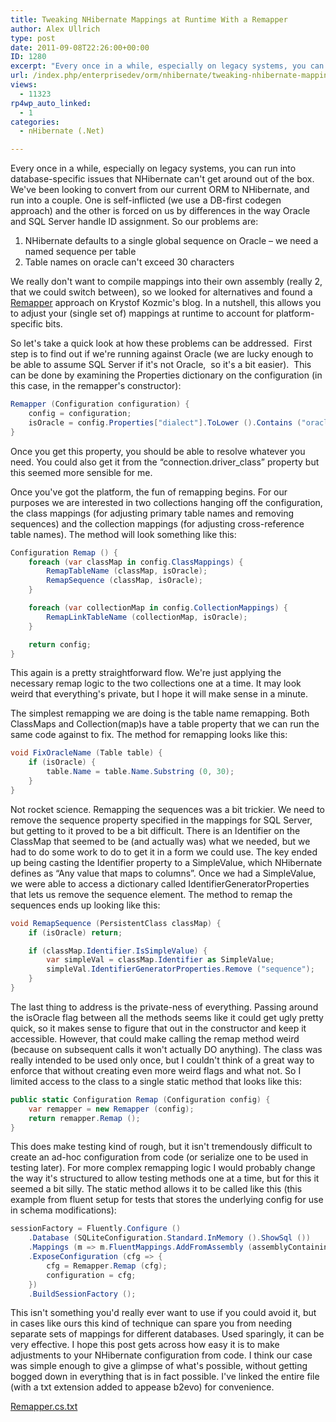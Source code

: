 ```yaml
---
title: Tweaking NHibernate Mappings at Runtime With a Remapper
author: Alex Ullrich
type: post
date: 2011-09-08T22:26:00+00:00
ID: 1280
excerpt: "Every once in a while, especially on legacy systems, you can run into database-specific issues that NHibernate can't get around out of the box.  We've been looking to convert from our current ORM to NHibernate, and run into a couple.  One is self-inflic&hellip;"
url: /index.php/enterprisedev/orm/nhibernate/tweaking-nhibernate-mappings-at-runtime/
views:
  - 11323
rp4wp_auto_linked:
  - 1
categories:
  - nHibernate (.Net)

---
```

Every once in a while, especially on legacy systems, you can run into database-specific issues that NHibernate can't get around out of the box. We've been looking to convert from our current ORM to NHibernate, and run into a couple. One is self-inflicted (we use a DB-first codegen approach) and the other is forced on us by differences in the way Oracle and SQL Server handle ID assignment. So our problems are:

  1. NHibernate defaults to a single global sequence on Oracle &#8211; we need a named sequence per table
  2. Table names on oracle can't exceed 30 characters

We really don't want to compile mappings into their own assembly (really 2, that we could switch between), so we looked for alternatives and found a [Remapper][1] approach on Krystof Kozmic's blog. In a nutshell, this allows you to adjust your (single set of) mappings at runtime to account for platform-specific bits.

So let's take a quick look at how these problems can be addressed.  First step is to find out if we're running against Oracle (we are lucky enough to be able to assume SQL Server if it's not Oracle,  so it's a bit easier).  This can be done by examining the Properties dictionary on the configuration (in this case, in the remapper's constructor):

```csharp
Remapper (Configuration configuration) {
    config = configuration;
    isOracle = config.Properties["dialect"].ToLower ().Contains ("oracle");
}
```

Once you get this property, you should be able to resolve whatever you need. You could also get it from the “connection.driver_class” property but this seemed more sensible for me.

Once you've got the platform, the fun of remapping begins. For our purposes we are interested in two collections hanging off the configuration, the class mappings (for adjusting primary table names and removing sequences) and the collection mappings (for adjusting cross-reference table names). The method will look something like this:

```csharp
Configuration Remap () {
    foreach (var classMap in config.ClassMappings) {
        RemapTableName (classMap, isOracle);
        RemapSequence (classMap, isOracle);
    }

    foreach (var collectionMap in config.CollectionMappings) {
        RemapLinkTableName (collectionMap, isOracle);
    }

    return config;
}
```

This again is a pretty straightforward flow. We're just applying the necessary remap logic to the two collections one at a time. It may look weird that everything's private, but I hope it will make sense in a minute.

The simplest remapping we are doing is the table name remapping. Both ClassMaps and Collection(map)s have a table property that we can run the same code against to fix. The method for remapping looks like this:

```csharp
void FixOracleName (Table table) {
    if (isOracle) {
        table.Name = table.Name.Substring (0, 30);
    }
}
```

Not rocket science. Remapping the sequences was a bit trickier. We need to remove the sequence property specified in the mappings for SQL Server, but getting to it proved to be a bit difficult. There is an Identifier on the ClassMap that seemed to be (and actually was) what we needed, but we had to do some work to do to get it in a form we could use. The key ended up being casting the Identifier property to a SimpleValue, which NHibernate defines as “Any value that maps to columns”. Once we had a SimpleValue, we were able to access a dictionary called IdentifierGeneratorProperties that lets us remove the sequence element. The method to remap the sequences ends up looking like this:

```csharp
void RemapSequence (PersistentClass classMap) {
    if (isOracle) return;

    if (classMap.Identifier.IsSimpleValue) {
        var simpleVal = classMap.Identifier as SimpleValue;
        simpleVal.IdentifierGeneratorProperties.Remove ("sequence");
    }
}
```

The last thing to address is the private-ness of everything. Passing around the isOracle flag between all the methods seems like it could get ugly pretty quick, so it makes sense to figure that out in the constructor and keep it accessible. However, that could make calling the remap method weird (because on subsequent calls it won't actually DO anything). The class was really intended to be used only once, but I couldn't think of a great way to enforce that without creating even more weird flags and what not. So I limited access to the class to a single static method that looks like this:

```csharp
public static Configuration Remap (Configuration config) {
    var remapper = new Remapper (config);
    return remapper.Remap ();
}
```

This does make testing kind of rough, but it isn't tremendously difficult to create an ad-hoc configuration from code (or serialize one to be used in testing later). For more complex remapping logic I would probably change the way it's structured to allow testing methods one at a time, but for this it seemed a bit silly. The static method allows it to be called like this (this example from fluent setup for tests that stores the underlying config for use in schema modifications):

```csharp
sessionFactory = Fluently.Configure ()
    .Database (SQLiteConfiguration.Standard.InMemory ().ShowSql ())
    .Mappings (m => m.FluentMappings.AddFromAssembly (assemblyContainingMapping))
    .ExposeConfiguration (cfg => {
        cfg = Remapper.Remap (cfg);
        configuration = cfg;
    })
    .BuildSessionFactory ();
```

This isn't something you'd really ever want to use if you could avoid it, but in cases like ours this kind of technique can spare you from needing separate sets of mappings for different databases. Used sparingly, it can be very effective. I hope this post gets across how easy it is to make adjustments to your NHibernate configuration from code. I think our case was simple enough to give a glimpse of what's possible, without getting bogged down in everything that is in fact possible. I've linked the entire file (with a txt extension added to appease b2evo) for convenience.

[Remapper.cs.txt][2]

 [1]: http://devlicio.us/blogs/krzysztof_kozmic/archive/2009/08/17/adjusting-nhibernate-mapping-for-tests.aspx
 [2]: /wp-content/uploads/blogs/EnterpriseDev/Tweaking-NHibernate-Mappings-Remapper/Remapper.cs.txt?mtime=1315527513